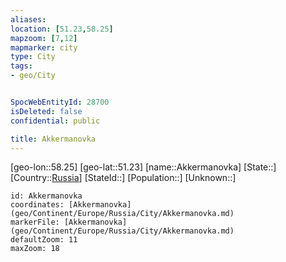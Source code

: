 ```yaml
---
aliases: 
location: [51.23,58.25]
mapzoom: [7,12] 
mapmarker: city 
type: City
tags:
- geo/City


SpocWebEntityId: 28700
isDeleted: false
confidential: public

title: Akkermanovka
---
```

[geo-lon::58.25]
[geo-lat::51.23]
[name::Akkermanovka]
[State::]
[Country::[Russia](geo/Continent/Europe/Russia.md)]
[StateId::]
[Population::]
[Unknown::]


```leaflet
id: Akkermanovka
coordinates: [Akkermanovka](geo/Continent/Europe/Russia/City/Akkermanovka.md)
markerFile: [Akkermanovka](geo/Continent/Europe/Russia/City/Akkermanovka.md)
defaultZoom: 11 
maxZoom: 18
```



